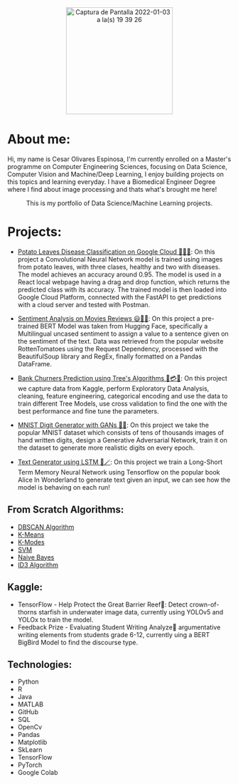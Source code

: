 
<div align="center"> <img width="240" alt="Captura de Pantalla 2022-01-03 a la(s) 19 39 26" src='https://user-images.githubusercontent.com/80273045/148165701-b1ae6ad4-48c3-48a4-ab2e-8f292d5dab78.jpg'> </div>

# About me:
Hi, my name is Cesar Olivares Espinosa, I'm currently enrolled on a Master's programme on Computer Engineering Sciences, focusing on Data Science, Computer Vision and Machine/Deep Learning, I enjoy building projects on this topics and learning everyday. I have a Biomedical Engineer Degree where I find about image processing and thats what's brought me here!

<div align="center">This is my portfolio of Data Science/Machine Learning projects.</div>

# Projects: 
* [Potato Leaves Disease Classification on Google Cloud 🥔🥬🍂](https://github.com/colivarese/Potato-Disease-Classification): 
    On this project a Convolutional Neural Network model is trained using images from potato leaves,
    with three clases, healthy and two with diseases. The model achieves an accuracy around 0.95.
    The model is used in a React local webpage having a drag and drop function, which returns the
    predicted class with its accuracy.
    The trained model is then loaded into Google Cloud Platform, connected with the FastAPI to get
    predictions with a cloud server and tested with Postman.
        <!--
        <p align="center">
        <img width="120" alt="Captura de Pantalla 2022-01-03 a la(s) 19 39 26" src="https://user-images.githubusercontent.com/80273045/148007912-17dc44c5-2dc6-44fa-9126-0e345ffda445.png"> <img width="120" alt="Captura de Pantalla 2022-01-03 a la(s) 19 40 20" src="https://user-images.githubusercontent.com/80273045/148008320-02b47121-1c63-4eca-84c2-4f2a8664b7bf.png">
        </p> -->

* [Sentiment Analysis on Movies Reviews 😃🤬🍿](https://github.com/colivarese/Sentiment-Analysis-with-BERT-and-Web-Scrapping/blob/main/Sentiment_Analysis_using_BERT.ipynb):
    On this project a pre-trained BERT Model was taken from Hugging Face, specifically a Multilingual uncased sentiment to assign a value to a sentence given on the sentiment of the text. Data was retrieved from the popular website RottenTomatoes using the Request Dependency, processed with the BeautifulSoup library and RegEx, finally formatted on a Pandas DataFrame. 
        <!--
        <p align='center'>
         <img width="360" alt="Captura de Pantalla 2022-01-03 a la(s) 19 39 26" src="https://user-images.githubusercontent.com/80273045/148017280-018bf722-a535-4a79-91b0-5d006fc17d3a.jpeg">
        </p> -->

* [Bank Churners Prediction using Tree's Algorithms 🏦💳🌳](https://github.com/colivarese/Bank-Churners-Prediction-):
On this project we capture data from Kaggle, perform Exploratory Data Analysis, cleaning, feature engineering, categorical encoding and use the data to train different Tree Models, use cross validation to find the one with the best performance and fine tune the parameters. 
    
* [MNIST Digit Generator with GANs 🔢🤖](https://github.com/colivarese/MNIST-Digit-Generator): 
    On this project we take the popular MNIST dataset which consists of tens of thousands images of hand written digits, design a Generative Adversarial Network, train it on the dataset to generate more realistic digits on every epoch.

* [Text Generator using LSTM 📝🪄](https://github.com/colivarese/Text-Generator-using-LSTM):
    On this project we train a Long-Short Term Memory Neural Network using Tensorflow on the popular book Alice In Wonderland to generate text given an input, we can see how the model is behaving on each run!
## From Scratch Algorithms:
* [DBSCAN Algorithm](https://github.com/colivarese/DBSCAN-Scratch-Python)  
* [K-Means](https://github.com/colivarese/K-Means-Scratch-Python-)
* [K-Modes](https://github.com/colivarese/K-Modes-Scratch-Python)
* [SVM](https://github.com/colivarese/SVM-Scratch-Python)
* [Naive Bayes](https://github.com/colivarese/Naive-Bayes-Python-Implementation)
* [ID3 Algorithm](https://github.com/colivarese/ID3-Algorithm-Implementation)

## Kaggle:
* TensorFlow - Help Protect the Great Barrier Reef🐠: Detect crown-of-thorns starfish in underwater image data, currently using YOLOv5 and YOLOx to train the model.
* Feedback Prize - Evaluating Student Writing Analyze📝 argumentative writing elements from students grade 6-12, currently uing a BERT BigBird Model to find the discourse type.

## Technologies:
* Python
* R
* Java
* MATLAB
* GitHub
* SQL
* OpenCv
* Pandas
* Matplotlib
* SkLearn
* TensorFlow
* PyTorch
* Google Colab
